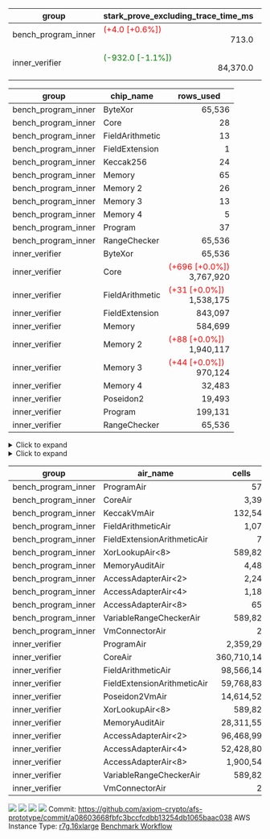 | group | stark_prove_excluding_trace_time_ms | total_cells | total_cells_used | total_proof_time_ms | trace_gen_time_ms | verify_program_compile_ms |
| --- | --- | --- | --- | --- | --- | --- |
| bench_program_inner | <span style="color: red">(+4.0 [+0.6%])</span> <div style='text-align: right'>713.0</div>  | <div style='text-align: right'>1,325,889</div>  | <div style='text-align: right'>211,816</div>  | <span style="color: red">(+4.0 [+0.6%])</span> <div style='text-align: right'>715.0</div>  | <div style='text-align: right'>2.0</div>  |  |
| inner_verifier | <span style="color: green">(-932.0 [-1.1%])</span> <div style='text-align: right'>84,370.0</div>  | <div style='text-align: right'>716,308,500</div>  | <span style="color: red">(+48,437 [+0.0%])</span> <div style='text-align: right'>385,025,790</div>  | <span style="color: green">(-1,328.0 [-1.1%])</span> <div style='text-align: right'>116,987.0</div>  | <span style="color: green">(-396.0 [-1.2%])</span> <div style='text-align: right'>32,617.0</div>  | <span style="color: green">(-102.0 [-0.2%])</span> <div style='text-align: right'>46,041.0</div>  |

| group | chip_name | rows_used |
| --- | --- | --- |
| bench_program_inner | ByteXor | <div style='text-align: right'>65,536</div>  |
| bench_program_inner | Core | <div style='text-align: right'>28</div>  |
| bench_program_inner | FieldArithmetic | <div style='text-align: right'>13</div>  |
| bench_program_inner | FieldExtension | <div style='text-align: right'>1</div>  |
| bench_program_inner | Keccak256 | <div style='text-align: right'>24</div>  |
| bench_program_inner | Memory | <div style='text-align: right'>65</div>  |
| bench_program_inner | Memory 2 | <div style='text-align: right'>26</div>  |
| bench_program_inner | Memory 3 | <div style='text-align: right'>13</div>  |
| bench_program_inner | Memory 4 | <div style='text-align: right'>5</div>  |
| bench_program_inner | Program | <div style='text-align: right'>37</div>  |
| bench_program_inner | RangeChecker | <div style='text-align: right'>65,536</div>  |
| inner_verifier | ByteXor | <div style='text-align: right'>65,536</div>  |
| inner_verifier | Core | <span style="color: red">(+696 [+0.0%])</span> <div style='text-align: right'>3,767,920</div>  |
| inner_verifier | FieldArithmetic | <span style="color: red">(+31 [+0.0%])</span> <div style='text-align: right'>1,538,175</div>  |
| inner_verifier | FieldExtension | <div style='text-align: right'>843,097</div>  |
| inner_verifier | Memory | <div style='text-align: right'>584,699</div>  |
| inner_verifier | Memory 2 | <span style="color: red">(+88 [+0.0%])</span> <div style='text-align: right'>1,940,117</div>  |
| inner_verifier | Memory 3 | <span style="color: red">(+44 [+0.0%])</span> <div style='text-align: right'>970,124</div>  |
| inner_verifier | Memory 4 | <div style='text-align: right'>32,483</div>  |
| inner_verifier | Poseidon2 | <div style='text-align: right'>19,493</div>  |
| inner_verifier | Program | <div style='text-align: right'>199,131</div>  |
| inner_verifier | RangeChecker | <div style='text-align: right'>65,536</div>  |

<details>
<summary>Click to expand</summary>

| group | dsl_ir | opcode | frequency |
| --- | --- | --- | --- |
| bench_program_inner |  | JAL | <div style='text-align: right'>1</div>  |
| bench_program_inner |  | STOREW | <div style='text-align: right'>2</div>  |
| bench_program_inner | AddE | FE4ADD | <div style='text-align: right'>1</div>  |
| bench_program_inner | AddF | ADD | <div style='text-align: right'>1</div>  |
| bench_program_inner | AddVI | ADD | <div style='text-align: right'>6</div>  |
| bench_program_inner | Alloc | ADD | <div style='text-align: right'>2</div>  |
| bench_program_inner | Alloc | LOADW | <div style='text-align: right'>2</div>  |
| bench_program_inner | Alloc | MUL | <div style='text-align: right'>2</div>  |
| bench_program_inner | For | ADD | <div style='text-align: right'>2</div>  |
| bench_program_inner | For | BNE | <div style='text-align: right'>3</div>  |
| bench_program_inner | For | JAL | <div style='text-align: right'>1</div>  |
| bench_program_inner | For | STOREW | <div style='text-align: right'>1</div>  |
| bench_program_inner | Halt | TERMINATE | <div style='text-align: right'>1</div>  |
| bench_program_inner | IfEqI | BNE | <div style='text-align: right'>2</div>  |
| bench_program_inner | ImmE | STOREW | <div style='text-align: right'>8</div>  |
| bench_program_inner | ImmF | STOREW | <div style='text-align: right'>2</div>  |
| bench_program_inner | ImmV | STOREW | <div style='text-align: right'>3</div>  |
| bench_program_inner | Keccak256 | KECCAK256 | <div style='text-align: right'>1</div>  |
| bench_program_inner | StoreV | STOREW2 | <div style='text-align: right'>2</div>  |
| inner_verifier |  | JAL | <div style='text-align: right'>1</div>  |
| inner_verifier |  | STOREW | <div style='text-align: right'>2</div>  |
| inner_verifier | AddE | FE4ADD | <div style='text-align: right'>223,742</div>  |
| inner_verifier | AddEFFI | LOADW | <div style='text-align: right'>123</div>  |
| inner_verifier | AddEFFI | STOREW | <div style='text-align: right'>369</div>  |
| inner_verifier | AddEFI | ADD | <div style='text-align: right'>168</div>  |
| inner_verifier | AddEI | ADD | <div style='text-align: right'>66,532</div>  |
| inner_verifier | AddFI | ADD | <span style="color: red">(+31 [+0.3%])</span> <div style='text-align: right'>12,344</div>  |
| inner_verifier | AddV | ADD | <div style='text-align: right'>5,606</div>  |
| inner_verifier | AddVI | ADD | <div style='text-align: right'>267,774</div>  |
| inner_verifier | Alloc | ADD | <div style='text-align: right'>22,508</div>  |
| inner_verifier | Alloc | LOADW | <div style='text-align: right'>22,508</div>  |
| inner_verifier | Alloc | MUL | <div style='text-align: right'>13,583</div>  |
| inner_verifier | AssertEqE | BNE | <div style='text-align: right'>132</div>  |
| inner_verifier | AssertEqEI | BNE | <div style='text-align: right'>4</div>  |
| inner_verifier | AssertEqF | BNE | <div style='text-align: right'>3,886</div>  |
| inner_verifier | AssertEqV | BNE | <div style='text-align: right'>1,159</div>  |
| inner_verifier | AssertEqVI | BNE | <div style='text-align: right'>122</div>  |
| inner_verifier | CycleTrackerEnd | CT_END | <div style='text-align: right'>104,083</div>  |
| inner_verifier | CycleTrackerStart | CT_START | <div style='text-align: right'>104,083</div>  |
| inner_verifier | DivE | BBE4DIV | <div style='text-align: right'>194,988</div>  |
| inner_verifier | DivEIN | BBE4DIV | <div style='text-align: right'>30</div>  |
| inner_verifier | DivEIN | STOREW | <div style='text-align: right'>120</div>  |
| inner_verifier | DivFIN | DIV | <div style='text-align: right'>72</div>  |
| inner_verifier | For | ADD | <div style='text-align: right'>521,458</div>  |
| inner_verifier | For | BNE | <div style='text-align: right'>539,263</div>  |
| inner_verifier | For | JAL | <div style='text-align: right'>17,805</div>  |
| inner_verifier | For | LOADW | <div style='text-align: right'>882</div>  |
| inner_verifier | For | STOREW | <div style='text-align: right'>16,923</div>  |
| inner_verifier | Halt | TERMINATE | <div style='text-align: right'>1</div>  |
| inner_verifier | HintBitsF | HINT_BITS | <div style='text-align: right'>22</div>  |
| inner_verifier | HintInputVec | HINT_INPUT | <div style='text-align: right'>8,925</div>  |
| inner_verifier | IfEq | BNE | <div style='text-align: right'>5,189</div>  |
| inner_verifier | IfEqI | BNE | <div style='text-align: right'>120,514</div>  |
| inner_verifier | IfEqI | JAL | <span style="color: red">(+696 [+8.3%])</span> <div style='text-align: right'>9,071</div>  |
| inner_verifier | IfNe | BEQ | <div style='text-align: right'>6,385</div>  |
| inner_verifier | IfNe | JAL | <div style='text-align: right'>20</div>  |
| inner_verifier | IfNeI | BEQ | <div style='text-align: right'>886</div>  |
| inner_verifier | ImmE | STOREW | <div style='text-align: right'>12,368</div>  |
| inner_verifier | ImmF | STOREW | <div style='text-align: right'>13,357</div>  |
| inner_verifier | ImmV | STOREW | <div style='text-align: right'>21,163</div>  |
| inner_verifier | LoadE | LOADW | <div style='text-align: right'>41,212</div>  |
| inner_verifier | LoadE | LOADW2 | <div style='text-align: right'>799,980</div>  |
| inner_verifier | LoadF | LOADW | <div style='text-align: right'>10,939</div>  |
| inner_verifier | LoadF | LOADW2 | <div style='text-align: right'>298,869</div>  |
| inner_verifier | LoadV | LOADW | <div style='text-align: right'>10,978</div>  |
| inner_verifier | LoadV | LOADW2 | <div style='text-align: right'>61,601</div>  |
| inner_verifier | MulE | BBE4MUL | <div style='text-align: right'>408,006</div>  |
| inner_verifier | MulEF | MUL | <div style='text-align: right'>1,584</div>  |
| inner_verifier | MulEFI | MUL | <div style='text-align: right'>1,432</div>  |
| inner_verifier | MulEI | BBE4MUL | <div style='text-align: right'>2,558</div>  |
| inner_verifier | MulEI | STOREW | <div style='text-align: right'>10,232</div>  |
| inner_verifier | MulF | MUL | <div style='text-align: right'>22,005</div>  |
| inner_verifier | MulFI | MUL | <div style='text-align: right'>12</div>  |
| inner_verifier | MulV | MUL | <div style='text-align: right'>682</div>  |
| inner_verifier | MulVI | MUL | <div style='text-align: right'>7,734</div>  |
| inner_verifier | NegE | MUL | <div style='text-align: right'>184</div>  |
| inner_verifier | Poseidon2CompressBabyBear | COMP_POS2 | <div style='text-align: right'>6,657</div>  |
| inner_verifier | Poseidon2PermuteBabyBear | PERM_POS2 | <div style='text-align: right'>12,836</div>  |
| inner_verifier | StoreE | STOREW | <div style='text-align: right'>10,908</div>  |
| inner_verifier | StoreE | STOREW2 | <div style='text-align: right'>10,984</div>  |
| inner_verifier | StoreF | STOREW | <div style='text-align: right'>11,212</div>  |
| inner_verifier | StoreF | STOREW2 | <div style='text-align: right'>101,582</div>  |
| inner_verifier | StoreHintWord | ADD | <div style='text-align: right'>188,221</div>  |
| inner_verifier | StoreHintWord | SHINTW | <div style='text-align: right'>197,828</div>  |
| inner_verifier | StoreV | STOREW | <div style='text-align: right'>1,333</div>  |
| inner_verifier | StoreV | STOREW2 | <div style='text-align: right'>23,056</div>  |
| inner_verifier | SubE | FE4SUB | <div style='text-align: right'>13,773</div>  |
| inner_verifier | SubEF | LOADW | <div style='text-align: right'>1,167,840</div>  |
| inner_verifier | SubEF | SUB | <div style='text-align: right'>389,280</div>  |
| inner_verifier | SubEFI | ADD | <div style='text-align: right'>1,288</div>  |
| inner_verifier | SubEI | ADD | <div style='text-align: right'>240</div>  |
| inner_verifier | SubV | SUB | <div style='text-align: right'>13,893</div>  |
| inner_verifier | SubVI | SUB | <div style='text-align: right'>1,239</div>  |
| inner_verifier | SubVIN | SUB | <div style='text-align: right'>336</div>  |

</details>

<details>
<summary>Click to expand</summary>

| group | air_name | dsl_ir | opcode | cells_used |
| --- | --- | --- | --- | --- |
| bench_program_inner | Audit |  | JAL | <div style='text-align: right'>19</div>  |
| bench_program_inner | CoreAir |  | JAL | <div style='text-align: right'>62</div>  |
| bench_program_inner | Audit |  | STOREW | <div style='text-align: right'>38</div>  |
| bench_program_inner | CoreAir |  | STOREW | <div style='text-align: right'>124</div>  |
| bench_program_inner | AccessAdapter<2> | AddE | FE4ADD | <div style='text-align: right'>66</div>  |
| bench_program_inner | AccessAdapter<4> | AddE | FE4ADD | <div style='text-align: right'>39</div>  |
| bench_program_inner | Audit | AddE | FE4ADD | <div style='text-align: right'>76</div>  |
| bench_program_inner | FieldExtensionArithmeticAir | AddE | FE4ADD | <div style='text-align: right'>41</div>  |
| bench_program_inner | Audit | AddF | ADD | <div style='text-align: right'>19</div>  |
| bench_program_inner | FieldArithmeticAir | AddF | ADD | <div style='text-align: right'>31</div>  |
| bench_program_inner | Audit | AddVI | ADD | <div style='text-align: right'>38</div>  |
| bench_program_inner | FieldArithmeticAir | AddVI | ADD | <div style='text-align: right'>186</div>  |
| bench_program_inner | FieldArithmeticAir | Alloc | ADD | <div style='text-align: right'>62</div>  |
| bench_program_inner | Audit | Alloc | LOADW | <div style='text-align: right'>38</div>  |
| bench_program_inner | CoreAir | Alloc | LOADW | <div style='text-align: right'>124</div>  |
| bench_program_inner | FieldArithmeticAir | Alloc | MUL | <div style='text-align: right'>62</div>  |
| bench_program_inner | FieldArithmeticAir | For | ADD | <div style='text-align: right'>62</div>  |
| bench_program_inner | CoreAir | For | BNE | <div style='text-align: right'>186</div>  |
| bench_program_inner | CoreAir | For | JAL | <div style='text-align: right'>62</div>  |
| bench_program_inner | Audit | For | STOREW | <div style='text-align: right'>19</div>  |
| bench_program_inner | CoreAir | For | STOREW | <div style='text-align: right'>62</div>  |
| bench_program_inner | CoreAir | Halt | TERMINATE | <div style='text-align: right'>62</div>  |
| bench_program_inner | CoreAir | IfEqI | BNE | <div style='text-align: right'>124</div>  |
| bench_program_inner | Audit | ImmE | STOREW | <div style='text-align: right'>152</div>  |
| bench_program_inner | CoreAir | ImmE | STOREW | <div style='text-align: right'>496</div>  |
| bench_program_inner | Audit | ImmF | STOREW | <div style='text-align: right'>38</div>  |
| bench_program_inner | CoreAir | ImmF | STOREW | <div style='text-align: right'>124</div>  |
| bench_program_inner | Audit | ImmV | STOREW | <div style='text-align: right'>38</div>  |
| bench_program_inner | CoreAir | ImmV | STOREW | <div style='text-align: right'>186</div>  |
| bench_program_inner | AccessAdapter<2> | Keccak256 | KECCAK256 | <div style='text-align: right'>220</div>  |
| bench_program_inner | AccessAdapter<4> | Keccak256 | KECCAK256 | <div style='text-align: right'>130</div>  |
| bench_program_inner | AccessAdapter<8> | Keccak256 | KECCAK256 | <div style='text-align: right'>85</div>  |
| bench_program_inner | Audit | Keccak256 | KECCAK256 | <div style='text-align: right'>722</div>  |
| bench_program_inner | KeccakVmAir | Keccak256 | KECCAK256 | <div style='text-align: right'>76,752</div>  |
| bench_program_inner | Audit | StoreV | STOREW2 | <div style='text-align: right'>38</div>  |
| bench_program_inner | CoreAir | StoreV | STOREW2 | <div style='text-align: right'>124</div>  |
| inner_verifier | Audit |  | JAL | <div style='text-align: right'>19</div>  |
| inner_verifier | CoreAir |  | JAL | <div style='text-align: right'>66</div>  |
| inner_verifier | Audit |  | STOREW | <div style='text-align: right'>38</div>  |
| inner_verifier | CoreAir |  | STOREW | <div style='text-align: right'>132</div>  |
| inner_verifier | AccessAdapter<2> | AddE | FE4ADD | <div style='text-align: right'>1,105,060</div>  |
| inner_verifier | AccessAdapter<4> | AddE | FE4ADD | <div style='text-align: right'>652,990</div>  |
| inner_verifier | Audit | AddE | FE4ADD | <div style='text-align: right'>2,077,764</div>  |
| inner_verifier | FieldExtensionArithmeticAir | AddE | FE4ADD | <div style='text-align: right'>9,173,422</div>  |
| inner_verifier | AccessAdapter<2> | AddEFFI | LOADW | <div style='text-align: right'>869</div>  |
| inner_verifier | AccessAdapter<4> | AddEFFI | LOADW | <div style='text-align: right'>1,027</div>  |
| inner_verifier | Audit | AddEFFI | LOADW | <div style='text-align: right'>380</div>  |
| inner_verifier | CoreAir | AddEFFI | LOADW | <div style='text-align: right'>8,118</div>  |
| inner_verifier | AccessAdapter<2> | AddEFFI | STOREW | <div style='text-align: right'>869</div>  |
| inner_verifier | Audit | AddEFFI | STOREW | <div style='text-align: right'>1,140</div>  |
| inner_verifier | CoreAir | AddEFFI | STOREW | <div style='text-align: right'>24,354</div>  |
| inner_verifier | AccessAdapter<2> | AddEFI | ADD | <div style='text-align: right'>572</div>  |
| inner_verifier | AccessAdapter<4> | AddEFI | ADD | <div style='text-align: right'>338</div>  |
| inner_verifier | Audit | AddEFI | ADD | <div style='text-align: right'>2,052</div>  |
| inner_verifier | FieldArithmeticAir | AddEFI | ADD | <div style='text-align: right'>5,208</div>  |
| inner_verifier | AccessAdapter<2> | AddEI | ADD | <span style="color: red">(+484 [+0.1%])</span> <div style='text-align: right'>370,744</div>  |
| inner_verifier | AccessAdapter<4> | AddEI | ADD | <span style="color: red">(+286 [+0.1%])</span> <div style='text-align: right'>219,076</div>  |
| inner_verifier | Audit | AddEI | ADD | <div style='text-align: right'>1,132,096</div>  |
| inner_verifier | FieldArithmeticAir | AddEI | ADD | <div style='text-align: right'>2,062,492</div>  |
| inner_verifier | Audit | AddFI | ADD | <div style='text-align: right'>437</div>  |
| inner_verifier | FieldArithmeticAir | AddFI | ADD | <span style="color: red">(+961 [+0.3%])</span> <div style='text-align: right'>382,664</div>  |
| inner_verifier | Audit | AddV | ADD | <div style='text-align: right'>57</div>  |
| inner_verifier | FieldArithmeticAir | AddV | ADD | <div style='text-align: right'>173,786</div>  |
| inner_verifier | Audit | AddVI | ADD | <div style='text-align: right'>14,991</div>  |
| inner_verifier | FieldArithmeticAir | AddVI | ADD | <div style='text-align: right'>8,300,994</div>  |
| inner_verifier | FieldArithmeticAir | Alloc | ADD | <div style='text-align: right'>697,748</div>  |
| inner_verifier | Audit | Alloc | LOADW | <div style='text-align: right'>1,634</div>  |
| inner_verifier | CoreAir | Alloc | LOADW | <div style='text-align: right'>1,485,528</div>  |
| inner_verifier | AccessAdapter<2> | Alloc | MUL | <div style='text-align: right'>22</div>  |
| inner_verifier | AccessAdapter<4> | Alloc | MUL | <div style='text-align: right'>26</div>  |
| inner_verifier | FieldArithmeticAir | Alloc | MUL | <div style='text-align: right'>421,073</div>  |
| inner_verifier | AccessAdapter<2> | AssertEqE | BNE | <div style='text-align: right'>726</div>  |
| inner_verifier | AccessAdapter<4> | AssertEqE | BNE | <div style='text-align: right'>429</div>  |
| inner_verifier | CoreAir | AssertEqE | BNE | <div style='text-align: right'>8,712</div>  |
| inner_verifier | AccessAdapter<2> | AssertEqEI | BNE | <div style='text-align: right'>22</div>  |
| inner_verifier | AccessAdapter<4> | AssertEqEI | BNE | <div style='text-align: right'>13</div>  |
| inner_verifier | CoreAir | AssertEqEI | BNE | <div style='text-align: right'>264</div>  |
| inner_verifier | CoreAir | AssertEqF | BNE | <div style='text-align: right'>256,476</div>  |
| inner_verifier | CoreAir | AssertEqV | BNE | <div style='text-align: right'>76,494</div>  |
| inner_verifier | CoreAir | AssertEqVI | BNE | <div style='text-align: right'>8,052</div>  |
| inner_verifier | CoreAir | CycleTrackerEnd | CT_END | <div style='text-align: right'>6,869,478</div>  |
| inner_verifier | CoreAir | CycleTrackerStart | CT_START | <div style='text-align: right'>6,869,478</div>  |
| inner_verifier | AccessAdapter<2> | DivE | BBE4DIV | <div style='text-align: right'>8,564,446</div>  |
| inner_verifier | AccessAdapter<4> | DivE | BBE4DIV | <div style='text-align: right'>5,060,809</div>  |
| inner_verifier | FieldExtensionArithmeticAir | DivE | BBE4DIV | <div style='text-align: right'>7,994,508</div>  |
| inner_verifier | AccessAdapter<2> | DivEIN | BBE4DIV | <div style='text-align: right'>1,210</div>  |
| inner_verifier | AccessAdapter<4> | DivEIN | BBE4DIV | <div style='text-align: right'>715</div>  |
| inner_verifier | Audit | DivEIN | BBE4DIV | <div style='text-align: right'>304</div>  |
| inner_verifier | FieldExtensionArithmeticAir | DivEIN | BBE4DIV | <div style='text-align: right'>1,230</div>  |
| inner_verifier | AccessAdapter<2> | DivEIN | STOREW | <div style='text-align: right'>429</div>  |
| inner_verifier | AccessAdapter<4> | DivEIN | STOREW | <div style='text-align: right'>117</div>  |
| inner_verifier | CoreAir | DivEIN | STOREW | <div style='text-align: right'>7,920</div>  |
| inner_verifier | FieldArithmeticAir | DivFIN | DIV | <div style='text-align: right'>2,232</div>  |
| inner_verifier | FieldArithmeticAir | For | ADD | <div style='text-align: right'>16,165,198</div>  |
| inner_verifier | CoreAir | For | BNE | <div style='text-align: right'>35,591,358</div>  |
| inner_verifier | AccessAdapter<2> | For | JAL | <div style='text-align: right'>418</div>  |
| inner_verifier | AccessAdapter<4> | For | JAL | <div style='text-align: right'>494</div>  |
| inner_verifier | CoreAir | For | JAL | <div style='text-align: right'>1,175,130</div>  |
| inner_verifier | Audit | For | LOADW | <div style='text-align: right'>399</div>  |
| inner_verifier | CoreAir | For | LOADW | <div style='text-align: right'>58,212</div>  |
| inner_verifier | Audit | For | STOREW | <div style='text-align: right'>969</div>  |
| inner_verifier | CoreAir | For | STOREW | <div style='text-align: right'>1,116,918</div>  |
| inner_verifier | CoreAir | Halt | TERMINATE | <div style='text-align: right'>66</div>  |
| inner_verifier | CoreAir | HintBitsF | HINT_BITS | <div style='text-align: right'>1,452</div>  |
| inner_verifier | CoreAir | HintInputVec | HINT_INPUT | <div style='text-align: right'>589,050</div>  |
| inner_verifier | CoreAir | IfEq | BNE | <div style='text-align: right'>342,474</div>  |
| inner_verifier | CoreAir | IfEqI | BNE | <div style='text-align: right'>7,953,924</div>  |
| inner_verifier | CoreAir | IfEqI | JAL | <span style="color: red">(+45,936 [+8.3%])</span> <div style='text-align: right'>598,686</div>  |
| inner_verifier | CoreAir | IfNe | BEQ | <div style='text-align: right'>421,410</div>  |
| inner_verifier | CoreAir | IfNe | JAL | <div style='text-align: right'>1,320</div>  |
| inner_verifier | CoreAir | IfNeI | BEQ | <div style='text-align: right'>58,476</div>  |
| inner_verifier | AccessAdapter<2> | ImmE | STOREW | <div style='text-align: right'>3,234</div>  |
| inner_verifier | AccessAdapter<4> | ImmE | STOREW | <div style='text-align: right'>1,911</div>  |
| inner_verifier | Audit | ImmE | STOREW | <div style='text-align: right'>214,624</div>  |
| inner_verifier | CoreAir | ImmE | STOREW | <div style='text-align: right'>816,288</div>  |
| inner_verifier | Audit | ImmF | STOREW | <div style='text-align: right'>2,337</div>  |
| inner_verifier | CoreAir | ImmF | STOREW | <div style='text-align: right'>881,562</div>  |
| inner_verifier | Audit | ImmV | STOREW | <div style='text-align: right'>15,048</div>  |
| inner_verifier | CoreAir | ImmV | STOREW | <div style='text-align: right'>1,396,758</div>  |
| inner_verifier | AccessAdapter<2> | LoadE | LOADW | <div style='text-align: right'>61,688</div>  |
| inner_verifier | AccessAdapter<4> | LoadE | LOADW | <div style='text-align: right'>36,452</div>  |
| inner_verifier | Audit | LoadE | LOADW | <div style='text-align: right'>503,120</div>  |
| inner_verifier | CoreAir | LoadE | LOADW | <div style='text-align: right'>2,719,992</div>  |
| inner_verifier | AccessAdapter<2> | LoadE | LOADW2 | <div style='text-align: right'>22,704</div>  |
| inner_verifier | AccessAdapter<4> | LoadE | LOADW2 | <div style='text-align: right'>13,416</div>  |
| inner_verifier | Audit | LoadE | LOADW2 | <div style='text-align: right'>76</div>  |
| inner_verifier | CoreAir | LoadE | LOADW2 | <div style='text-align: right'>52,798,680</div>  |
| inner_verifier | AccessAdapter<2> | LoadF | LOADW | <div style='text-align: right'>21,252</div>  |
| inner_verifier | AccessAdapter<4> | LoadF | LOADW | <div style='text-align: right'>12,558</div>  |
| inner_verifier | AccessAdapter<8> | LoadF | LOADW | <div style='text-align: right'>8,211</div>  |
| inner_verifier | Audit | LoadF | LOADW | <div style='text-align: right'>494</div>  |
| inner_verifier | CoreAir | LoadF | LOADW | <div style='text-align: right'>721,974</div>  |
| inner_verifier | AccessAdapter<2> | LoadF | LOADW2 | <div style='text-align: right'>583</div>  |
| inner_verifier | AccessAdapter<4> | LoadF | LOADW2 | <div style='text-align: right'>351</div>  |
| inner_verifier | AccessAdapter<8> | LoadF | LOADW2 | <div style='text-align: right'>374</div>  |
| inner_verifier | Audit | LoadF | LOADW2 | <div style='text-align: right'>532</div>  |
| inner_verifier | CoreAir | LoadF | LOADW2 | <div style='text-align: right'>19,725,354</div>  |
| inner_verifier | Audit | LoadV | LOADW | <div style='text-align: right'>13,680</div>  |
| inner_verifier | CoreAir | LoadV | LOADW | <div style='text-align: right'>724,548</div>  |
| inner_verifier | Audit | LoadV | LOADW2 | <div style='text-align: right'>1,615</div>  |
| inner_verifier | CoreAir | LoadV | LOADW2 | <div style='text-align: right'>4,065,666</div>  |
| inner_verifier | AccessAdapter<2> | MulE | BBE4MUL | <span style="color: red">(+484 [+0.1%])</span> <div style='text-align: right'>493,240</div>  |
| inner_verifier | AccessAdapter<4> | MulE | BBE4MUL | <span style="color: red">(+286 [+0.1%])</span> <div style='text-align: right'>291,460</div>  |
| inner_verifier | Audit | MulE | BBE4MUL | <div style='text-align: right'>1,215,620</div>  |
| inner_verifier | FieldExtensionArithmeticAir | MulE | BBE4MUL | <div style='text-align: right'>16,728,246</div>  |
| inner_verifier | AccessAdapter<2> | MulEF | MUL | <div style='text-align: right'>7,898</div>  |
| inner_verifier | AccessAdapter<4> | MulEF | MUL | <div style='text-align: right'>4,667</div>  |
| inner_verifier | Audit | MulEF | MUL | <div style='text-align: right'>608</div>  |
| inner_verifier | FieldArithmeticAir | MulEF | MUL | <div style='text-align: right'>49,104</div>  |
| inner_verifier | AccessAdapter<2> | MulEFI | MUL | <div style='text-align: right'>1,694</div>  |
| inner_verifier | AccessAdapter<4> | MulEFI | MUL | <div style='text-align: right'>1,001</div>  |
| inner_verifier | Audit | MulEFI | MUL | <div style='text-align: right'>24,244</div>  |
| inner_verifier | FieldArithmeticAir | MulEFI | MUL | <div style='text-align: right'>44,392</div>  |
| inner_verifier | AccessAdapter<2> | MulEI | BBE4MUL | <div style='text-align: right'>156,860</div>  |
| inner_verifier | AccessAdapter<4> | MulEI | BBE4MUL | <div style='text-align: right'>92,690</div>  |
| inner_verifier | Audit | MulEI | BBE4MUL | <div style='text-align: right'>154,660</div>  |
| inner_verifier | FieldExtensionArithmeticAir | MulEI | BBE4MUL | <div style='text-align: right'>104,878</div>  |
| inner_verifier | AccessAdapter<2> | MulEI | STOREW | <div style='text-align: right'>56,045</div>  |
| inner_verifier | AccessAdapter<4> | MulEI | STOREW | <div style='text-align: right'>32,994</div>  |
| inner_verifier | Audit | MulEI | STOREW | <div style='text-align: right'>57</div>  |
| inner_verifier | CoreAir | MulEI | STOREW | <div style='text-align: right'>675,312</div>  |
| inner_verifier | Audit | MulF | MUL | <div style='text-align: right'>19</div>  |
| inner_verifier | FieldArithmeticAir | MulF | MUL | <div style='text-align: right'>682,155</div>  |
| inner_verifier | Audit | MulFI | MUL | <div style='text-align: right'>19</div>  |
| inner_verifier | FieldArithmeticAir | MulFI | MUL | <div style='text-align: right'>372</div>  |
| inner_verifier | Audit | MulV | MUL | <div style='text-align: right'>12,901</div>  |
| inner_verifier | FieldArithmeticAir | MulV | MUL | <div style='text-align: right'>21,142</div>  |
| inner_verifier | Audit | MulVI | MUL | <div style='text-align: right'>133</div>  |
| inner_verifier | FieldArithmeticAir | MulVI | MUL | <div style='text-align: right'>239,754</div>  |
| inner_verifier | AccessAdapter<2> | NegE | MUL | <div style='text-align: right'>1,188</div>  |
| inner_verifier | AccessAdapter<4> | NegE | MUL | <div style='text-align: right'>702</div>  |
| inner_verifier | Audit | NegE | MUL | <div style='text-align: right'>2,356</div>  |
| inner_verifier | FieldArithmeticAir | NegE | MUL | <div style='text-align: right'>5,704</div>  |
| inner_verifier | AccessAdapter<2> | Poseidon2CompressBabyBear | COMP_POS2 | <div style='text-align: right'>276,276</div>  |
| inner_verifier | AccessAdapter<4> | Poseidon2CompressBabyBear | COMP_POS2 | <div style='text-align: right'>163,254</div>  |
| inner_verifier | AccessAdapter<8> | Poseidon2CompressBabyBear | COMP_POS2 | <div style='text-align: right'>106,743</div>  |
| inner_verifier | Poseidon2VmAir<BabyBear> | Poseidon2CompressBabyBear | COMP_POS2 | <div style='text-align: right'>2,782,626</div>  |
| inner_verifier | AccessAdapter<2> | Poseidon2PermuteBabyBear | PERM_POS2 | <div style='text-align: right'>598,477</div>  |
| inner_verifier | AccessAdapter<4> | Poseidon2PermuteBabyBear | PERM_POS2 | <div style='text-align: right'>354,068</div>  |
| inner_verifier | AccessAdapter<8> | Poseidon2PermuteBabyBear | PERM_POS2 | <div style='text-align: right'>233,274</div>  |
| inner_verifier | Poseidon2VmAir<BabyBear> | Poseidon2PermuteBabyBear | PERM_POS2 | <div style='text-align: right'>5,365,448</div>  |
| inner_verifier | AccessAdapter<2> | StoreE | STOREW | <div style='text-align: right'>7,436</div>  |
| inner_verifier | AccessAdapter<4> | StoreE | STOREW | <div style='text-align: right'>4,394</div>  |
| inner_verifier | Audit | StoreE | STOREW | <div style='text-align: right'>207,252</div>  |
| inner_verifier | CoreAir | StoreE | STOREW | <div style='text-align: right'>719,928</div>  |
| inner_verifier | AccessAdapter<2> | StoreE | STOREW2 | <div style='text-align: right'>45,276</div>  |
| inner_verifier | AccessAdapter<4> | StoreE | STOREW2 | <div style='text-align: right'>26,754</div>  |
| inner_verifier | Audit | StoreE | STOREW2 | <div style='text-align: right'>26,752</div>  |
| inner_verifier | CoreAir | StoreE | STOREW2 | <div style='text-align: right'>724,944</div>  |
| inner_verifier | Audit | StoreF | STOREW | <div style='text-align: right'>213,028</div>  |
| inner_verifier | CoreAir | StoreF | STOREW | <div style='text-align: right'>739,992</div>  |
| inner_verifier | AccessAdapter<2> | StoreF | STOREW2 | <div style='text-align: right'>522,071</div>  |
| inner_verifier | AccessAdapter<4> | StoreF | STOREW2 | <div style='text-align: right'>308,919</div>  |
| inner_verifier | AccessAdapter<8> | StoreF | STOREW2 | <div style='text-align: right'>203,609</div>  |
| inner_verifier | Audit | StoreF | STOREW2 | <div style='text-align: right'>55,404</div>  |
| inner_verifier | CoreAir | StoreF | STOREW2 | <div style='text-align: right'>6,704,412</div>  |
| inner_verifier | FieldArithmeticAir | StoreHintWord | ADD | <div style='text-align: right'>5,834,851</div>  |
| inner_verifier | Audit | StoreHintWord | SHINTW | <div style='text-align: right'>3,758,732</div>  |
| inner_verifier | CoreAir | StoreHintWord | SHINTW | <div style='text-align: right'>13,056,648</div>  |
| inner_verifier | Audit | StoreV | STOREW | <div style='text-align: right'>25,327</div>  |
| inner_verifier | CoreAir | StoreV | STOREW | <div style='text-align: right'>87,978</div>  |
| inner_verifier | Audit | StoreV | STOREW2 | <div style='text-align: right'>433,390</div>  |
| inner_verifier | CoreAir | StoreV | STOREW2 | <div style='text-align: right'>1,521,696</div>  |
| inner_verifier | AccessAdapter<2> | SubE | FE4SUB | <div style='text-align: right'>453,398</div>  |
| inner_verifier | AccessAdapter<4> | SubE | FE4SUB | <div style='text-align: right'>267,917</div>  |
| inner_verifier | Audit | SubE | FE4SUB | <div style='text-align: right'>958,132</div>  |
| inner_verifier | FieldExtensionArithmeticAir | SubE | FE4SUB | <div style='text-align: right'>564,693</div>  |
| inner_verifier | AccessAdapter<2> | SubEF | LOADW | <div style='text-align: right'>4,282,080</div>  |
| inner_verifier | CoreAir | SubEF | LOADW | <div style='text-align: right'>77,077,440</div>  |
| inner_verifier | AccessAdapter<2> | SubEF | SUB | <div style='text-align: right'>4,282,080</div>  |
| inner_verifier | AccessAdapter<4> | SubEF | SUB | <div style='text-align: right'>5,060,640</div>  |
| inner_verifier | FieldArithmeticAir | SubEF | SUB | <div style='text-align: right'>12,067,680</div>  |
| inner_verifier | AccessAdapter<2> | SubEFI | ADD | <div style='text-align: right'>506</div>  |
| inner_verifier | AccessAdapter<4> | SubEFI | ADD | <div style='text-align: right'>299</div>  |
| inner_verifier | Audit | SubEFI | ADD | <div style='text-align: right'>22,800</div>  |
| inner_verifier | FieldArithmeticAir | SubEFI | ADD | <div style='text-align: right'>39,928</div>  |
| inner_verifier | AccessAdapter<2> | SubEI | ADD | <div style='text-align: right'>1,914</div>  |
| inner_verifier | AccessAdapter<4> | SubEI | ADD | <div style='text-align: right'>1,131</div>  |
| inner_verifier | Audit | SubEI | ADD | <div style='text-align: right'>608</div>  |
| inner_verifier | FieldArithmeticAir | SubEI | ADD | <div style='text-align: right'>7,440</div>  |
| inner_verifier | Audit | SubV | SUB | <div style='text-align: right'>76</div>  |
| inner_verifier | FieldArithmeticAir | SubV | SUB | <div style='text-align: right'>430,683</div>  |
| inner_verifier | Audit | SubVI | SUB | <div style='text-align: right'>13,357</div>  |
| inner_verifier | FieldArithmeticAir | SubVI | SUB | <div style='text-align: right'>38,409</div>  |
| inner_verifier | FieldArithmeticAir | SubVIN | SUB | <div style='text-align: right'>10,416</div>  |

</details>

| group | air_name | cells | constraints | interactions | main_cols | perm_cols | prep_cols | quotient_deg | rows |
| --- | --- | --- | --- | --- | --- | --- | --- | --- | --- |
| bench_program_inner | ProgramAir<BabyBear> | <div style='text-align: right'>576</div>  | <div style='text-align: right'>4</div>  | <div style='text-align: right'>1</div>  | <div style='text-align: right'>1</div>  | <div style='text-align: right'>8</div>  | <div style='text-align: right'>9</div>  | <div style='text-align: right'>1</div>  | <div style='text-align: right'>64</div>  |
| bench_program_inner | CoreAir | <div style='text-align: right'>3,392</div>  | <div style='text-align: right'>115</div>  | <div style='text-align: right'>19</div>  | <div style='text-align: right'>62</div>  | <div style='text-align: right'>44</div>  |  | <div style='text-align: right'>2</div>  | <div style='text-align: right'>32</div>  |
| bench_program_inner | KeccakVmAir | <div style='text-align: right'>132,544</div>  | <div style='text-align: right'>2,251</div>  | <div style='text-align: right'>235</div>  | <div style='text-align: right'>3,198</div>  | <div style='text-align: right'>944</div>  |  | <div style='text-align: right'>2</div>  | <div style='text-align: right'>32</div>  |
| bench_program_inner | FieldArithmeticAir | <div style='text-align: right'>1,072</div>  | <div style='text-align: right'>28</div>  | <div style='text-align: right'>15</div>  | <div style='text-align: right'>31</div>  | <div style='text-align: right'>36</div>  |  | <div style='text-align: right'>2</div>  | <div style='text-align: right'>16</div>  |
| bench_program_inner | FieldExtensionArithmeticAir | <div style='text-align: right'>77</div>  | <div style='text-align: right'>28</div>  | <div style='text-align: right'>15</div>  | <div style='text-align: right'>41</div>  | <div style='text-align: right'>36</div>  |  | <div style='text-align: right'>2</div>  | <div style='text-align: right'>1</div>  |
| bench_program_inner | XorLookupAir<8> | <div style='text-align: right'>589,824</div>  | <div style='text-align: right'>4</div>  | <div style='text-align: right'>1</div>  | <div style='text-align: right'>1</div>  | <div style='text-align: right'>8</div>  | <div style='text-align: right'>3</div>  | <div style='text-align: right'>1</div>  | <div style='text-align: right'>65,536</div>  |
| bench_program_inner | MemoryAuditAir | <div style='text-align: right'>4,480</div>  | <div style='text-align: right'>21</div>  | <div style='text-align: right'>6</div>  | <div style='text-align: right'>19</div>  | <div style='text-align: right'>16</div>  |  | <div style='text-align: right'>2</div>  | <div style='text-align: right'>128</div>  |
| bench_program_inner | AccessAdapterAir<2> | <div style='text-align: right'>2,240</div>  | <div style='text-align: right'>14</div>  | <div style='text-align: right'>5</div>  | <div style='text-align: right'>11</div>  | <div style='text-align: right'>24</div>  |  | <div style='text-align: right'>2</div>  | <div style='text-align: right'>64</div>  |
| bench_program_inner | AccessAdapterAir<4> | <div style='text-align: right'>1,184</div>  | <div style='text-align: right'>14</div>  | <div style='text-align: right'>5</div>  | <div style='text-align: right'>13</div>  | <div style='text-align: right'>24</div>  |  | <div style='text-align: right'>2</div>  | <div style='text-align: right'>32</div>  |
| bench_program_inner | AccessAdapterAir<8> | <div style='text-align: right'>656</div>  | <div style='text-align: right'>14</div>  | <div style='text-align: right'>5</div>  | <div style='text-align: right'>17</div>  | <div style='text-align: right'>24</div>  |  | <div style='text-align: right'>2</div>  | <div style='text-align: right'>16</div>  |
| bench_program_inner | VariableRangeCheckerAir | <div style='text-align: right'>589,824</div>  | <div style='text-align: right'>4</div>  | <div style='text-align: right'>1</div>  | <div style='text-align: right'>1</div>  | <div style='text-align: right'>8</div>  | <div style='text-align: right'>2</div>  | <div style='text-align: right'>1</div>  | <div style='text-align: right'>65,536</div>  |
| bench_program_inner | VmConnectorAir | <div style='text-align: right'>20</div>  | <div style='text-align: right'>4</div>  | <div style='text-align: right'>2</div>  | <div style='text-align: right'>2</div>  | <div style='text-align: right'>8</div>  | <div style='text-align: right'>1</div>  | <div style='text-align: right'>2</div>  | <div style='text-align: right'>2</div>  |
| inner_verifier | ProgramAir<BabyBear> | <div style='text-align: right'>2,359,296</div>  | <div style='text-align: right'>4</div>  | <div style='text-align: right'>1</div>  | <div style='text-align: right'>1</div>  | <div style='text-align: right'>8</div>  | <div style='text-align: right'>9</div>  | <div style='text-align: right'>1</div>  | <div style='text-align: right'>262,144</div>  |
| inner_verifier | CoreAir | <div style='text-align: right'>360,710,144</div>  | <div style='text-align: right'>113</div>  | <div style='text-align: right'>19</div>  | <div style='text-align: right'>66</div>  | <div style='text-align: right'>20</div>  |  | <div style='text-align: right'>8</div>  | <div style='text-align: right'>4,194,304</div>  |
| inner_verifier | FieldArithmeticAir | <div style='text-align: right'>98,566,144</div>  | <div style='text-align: right'>23</div>  | <div style='text-align: right'>15</div>  | <div style='text-align: right'>31</div>  | <div style='text-align: right'>16</div>  |  | <div style='text-align: right'>8</div>  | <div style='text-align: right'>2,097,152</div>  |
| inner_verifier | FieldExtensionArithmeticAir | <div style='text-align: right'>59,768,832</div>  | <div style='text-align: right'>23</div>  | <div style='text-align: right'>15</div>  | <div style='text-align: right'>41</div>  | <div style='text-align: right'>16</div>  |  | <div style='text-align: right'>8</div>  | <div style='text-align: right'>1,048,576</div>  |
| inner_verifier | Poseidon2VmAir<BabyBear> | <div style='text-align: right'>14,614,528</div>  | <div style='text-align: right'>373</div>  | <div style='text-align: right'>32</div>  | <div style='text-align: right'>418</div>  | <div style='text-align: right'>28</div>  |  | <div style='text-align: right'>8</div>  | <div style='text-align: right'>32,768</div>  |
| inner_verifier | XorLookupAir<8> | <div style='text-align: right'>589,824</div>  | <div style='text-align: right'>4</div>  | <div style='text-align: right'>1</div>  | <div style='text-align: right'>1</div>  | <div style='text-align: right'>8</div>  | <div style='text-align: right'>3</div>  | <div style='text-align: right'>1</div>  | <div style='text-align: right'>65,536</div>  |
| inner_verifier | MemoryAuditAir | <div style='text-align: right'>28,311,552</div>  | <div style='text-align: right'>19</div>  | <div style='text-align: right'>6</div>  | <div style='text-align: right'>19</div>  | <div style='text-align: right'>8</div>  |  | <div style='text-align: right'>8</div>  | <div style='text-align: right'>1,048,576</div>  |
| inner_verifier | AccessAdapterAir<2> | <div style='text-align: right'>96,468,992</div>  | <div style='text-align: right'>11</div>  | <div style='text-align: right'>5</div>  | <div style='text-align: right'>11</div>  | <div style='text-align: right'>12</div>  |  | <div style='text-align: right'>4</div>  | <div style='text-align: right'>4,194,304</div>  |
| inner_verifier | AccessAdapterAir<4> | <div style='text-align: right'>52,428,800</div>  | <div style='text-align: right'>11</div>  | <div style='text-align: right'>5</div>  | <div style='text-align: right'>13</div>  | <div style='text-align: right'>12</div>  |  | <div style='text-align: right'>4</div>  | <div style='text-align: right'>2,097,152</div>  |
| inner_verifier | AccessAdapterAir<8> | <div style='text-align: right'>1,900,544</div>  | <div style='text-align: right'>11</div>  | <div style='text-align: right'>5</div>  | <div style='text-align: right'>17</div>  | <div style='text-align: right'>12</div>  |  | <div style='text-align: right'>4</div>  | <div style='text-align: right'>65,536</div>  |
| inner_verifier | VariableRangeCheckerAir | <div style='text-align: right'>589,824</div>  | <div style='text-align: right'>4</div>  | <div style='text-align: right'>1</div>  | <div style='text-align: right'>1</div>  | <div style='text-align: right'>8</div>  | <div style='text-align: right'>2</div>  | <div style='text-align: right'>1</div>  | <div style='text-align: right'>65,536</div>  |
| inner_verifier | VmConnectorAir | <div style='text-align: right'>20</div>  | <div style='text-align: right'>4</div>  | <div style='text-align: right'>2</div>  | <div style='text-align: right'>2</div>  | <div style='text-align: right'>8</div>  | <div style='text-align: right'>1</div>  | <div style='text-align: right'>2</div>  | <div style='text-align: right'>2</div>  |



[![](https://axiom-public-data-staging-us-east-1.s3.us-east-1.amazonaws.com/benchmark/github/flamegraphs/a08603668fbfc3bccfcdbb13254db1065baac038/small_e2e.dsl_ir.opcode.air_name.cells_used.reverse.svg)](https://axiom-public-data-staging-us-east-1.s3.us-east-1.amazonaws.com/benchmark/github/flamegraphs/a08603668fbfc3bccfcdbb13254db1065baac038/small_e2e.dsl_ir.opcode.air_name.cells_used.reverse.svg)
[![](https://axiom-public-data-staging-us-east-1.s3.us-east-1.amazonaws.com/benchmark/github/flamegraphs/a08603668fbfc3bccfcdbb13254db1065baac038/small_e2e.dsl_ir.opcode.air_name.cells_used.svg)](https://axiom-public-data-staging-us-east-1.s3.us-east-1.amazonaws.com/benchmark/github/flamegraphs/a08603668fbfc3bccfcdbb13254db1065baac038/small_e2e.dsl_ir.opcode.air_name.cells_used.svg)
[![](https://axiom-public-data-staging-us-east-1.s3.us-east-1.amazonaws.com/benchmark/github/flamegraphs/a08603668fbfc3bccfcdbb13254db1065baac038/small_e2e.dsl_ir.opcode.frequency.reverse.svg)](https://axiom-public-data-staging-us-east-1.s3.us-east-1.amazonaws.com/benchmark/github/flamegraphs/a08603668fbfc3bccfcdbb13254db1065baac038/small_e2e.dsl_ir.opcode.frequency.reverse.svg)
[![](https://axiom-public-data-staging-us-east-1.s3.us-east-1.amazonaws.com/benchmark/github/flamegraphs/a08603668fbfc3bccfcdbb13254db1065baac038/small_e2e.dsl_ir.opcode.frequency.svg)](https://axiom-public-data-staging-us-east-1.s3.us-east-1.amazonaws.com/benchmark/github/flamegraphs/a08603668fbfc3bccfcdbb13254db1065baac038/small_e2e.dsl_ir.opcode.frequency.svg)
Commit: https://github.com/axiom-crypto/afs-prototype/commit/a08603668fbfc3bccfcdbb13254db1065baac038
AWS Instance Type: [r7g.16xlarge](https://instances.vantage.sh/aws/ec2/r7g.16xlarge)
[Benchmark Workflow](https://github.com/axiom-crypto/afs-prototype/actions/runs/11266932712)
